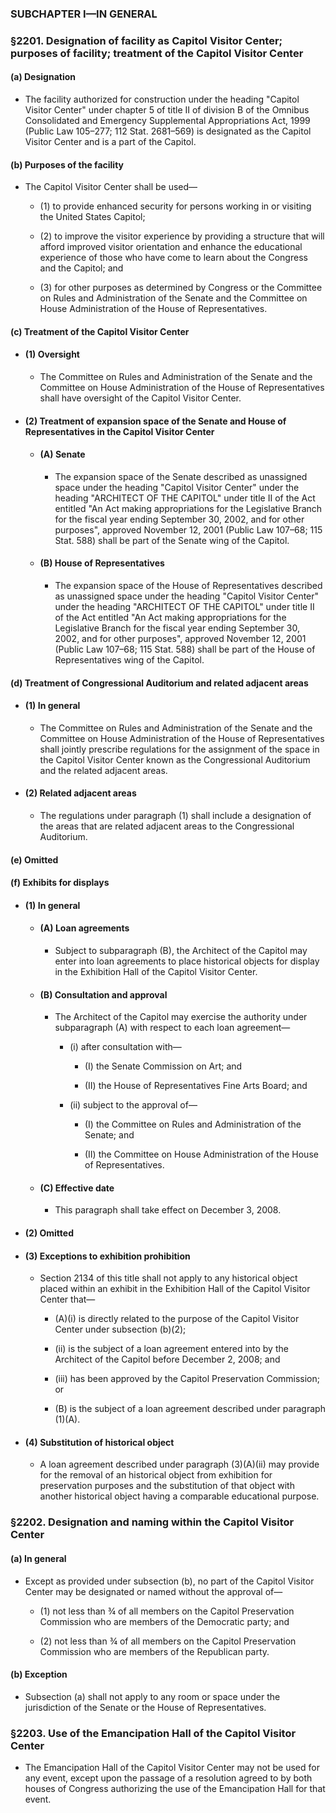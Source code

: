 ### SUBCHAPTER I—IN GENERAL

### §2201. Designation of facility as Capitol Visitor Center; purposes of facility; treatment of the Capitol Visitor Center
#### (a) Designation
* The facility authorized for construction under the heading "Capitol Visitor Center" under chapter 5 of title II of division B of the Omnibus Consolidated and Emergency Supplemental Appropriations Act, 1999 (Public Law 105–277; 112 Stat. 2681–569) is designated as the Capitol Visitor Center and is a part of the Capitol.

#### (b) Purposes of the facility
* The Capitol Visitor Center shall be used—

  * (1) to provide enhanced security for persons working in or visiting the United States Capitol;

  * (2) to improve the visitor experience by providing a structure that will afford improved visitor orientation and enhance the educational experience of those who have come to learn about the Congress and the Capitol; and

  * (3) for other purposes as determined by Congress or the Committee on Rules and Administration of the Senate and the Committee on House Administration of the House of Representatives.

#### (c) Treatment of the Capitol Visitor Center
* #### (1) Oversight
  * The Committee on Rules and Administration of the Senate and the Committee on House Administration of the House of Representatives shall have oversight of the Capitol Visitor Center.

* #### (2) Treatment of expansion space of the Senate and House of Representatives in the Capitol Visitor Center
  * #### (A) Senate
    * The expansion space of the Senate described as unassigned space under the heading "Capitol Visitor Center" under the heading "ARCHITECT OF THE CAPITOL" under title II of the Act entitled "An Act making appropriations for the Legislative Branch for the fiscal year ending September 30, 2002, and for other purposes", approved November 12, 2001 (Public Law 107–68; 115 Stat. 588) shall be part of the Senate wing of the Capitol.

  * #### (B) House of Representatives
    * The expansion space of the House of Representatives described as unassigned space under the heading "Capitol Visitor Center" under the heading "ARCHITECT OF THE CAPITOL" under title II of the Act entitled "An Act making appropriations for the Legislative Branch for the fiscal year ending September 30, 2002, and for other purposes", approved November 12, 2001 (Public Law 107–68; 115 Stat. 588) shall be part of the House of Representatives wing of the Capitol.

#### (d) Treatment of Congressional Auditorium and related adjacent areas
* #### (1) In general
  * The Committee on Rules and Administration of the Senate and the Committee on House Administration of the House of Representatives shall jointly prescribe regulations for the assignment of the space in the Capitol Visitor Center known as the Congressional Auditorium and the related adjacent areas.

* #### (2) Related adjacent areas
  * The regulations under paragraph (1) shall include a designation of the areas that are related adjacent areas to the Congressional Auditorium.

#### (e) Omitted
#### (f) Exhibits for displays
* #### (1) In general
  * #### (A) Loan agreements
    * Subject to subparagraph (B), the Architect of the Capitol may enter into loan agreements to place historical objects for display in the Exhibition Hall of the Capitol Visitor Center.

  * #### (B) Consultation and approval
    * The Architect of the Capitol may exercise the authority under subparagraph (A) with respect to each loan agreement—

      * (i) after consultation with—

        * (I) the Senate Commission on Art; and

        * (II) the House of Representatives Fine Arts Board; and


      * (ii) subject to the approval of—

        * (I) the Committee on Rules and Administration of the Senate; and

        * (II) the Committee on House Administration of the House of Representatives.

  * #### (C) Effective date
    * This paragraph shall take effect on December 3, 2008.

* #### (2) Omitted
* #### (3) Exceptions to exhibition prohibition
  * Section 2134 of this title shall not apply to any historical object placed within an exhibit in the Exhibition Hall of the Capitol Visitor Center that—

    * (A)(i) is directly related to the purpose of the Capitol Visitor Center under subsection (b)(2);

    * (ii) is the subject of a loan agreement entered into by the Architect of the Capitol before December 2, 2008; and

    * (iii) has been approved by the Capitol Preservation Commission; or

    * (B) is the subject of a loan agreement described under paragraph (1)(A).

* #### (4) Substitution of historical object
  * A loan agreement described under paragraph (3)(A)(ii) may provide for the removal of an historical object from exhibition for preservation purposes and the substitution of that object with another historical object having a comparable educational purpose.

### §2202. Designation and naming within the Capitol Visitor Center
#### (a) In general
* Except as provided under subsection (b), no part of the Capitol Visitor Center may be designated or named without the approval of—

  * (1) not less than ¾ of all members on the Capitol Preservation Commission who are members of the Democratic party; and

  * (2) not less than ¾ of all members on the Capitol Preservation Commission who are members of the Republican party.

#### (b) Exception
* Subsection (a) shall not apply to any room or space under the jurisdiction of the Senate or the House of Representatives.

### §2203. Use of the Emancipation Hall of the Capitol Visitor Center
* The Emancipation Hall of the Capitol Visitor Center may not be used for any event, except upon the passage of a resolution agreed to by both houses of Congress authorizing the use of the Emancipation Hall for that event.